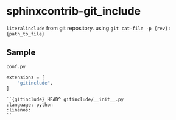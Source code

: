 # sphinxcontrib-git_include

`literalinclude` from git repository.
using `git cat-file -p {rev}:{path_to_file}`

## Sample

`conf.py`

```py
extensions = [
    "gitinclude",
]
```

```
``{gitinclude} HEAD^ gitinclude/__init__.py
:language: python
:linenos:
``
```

